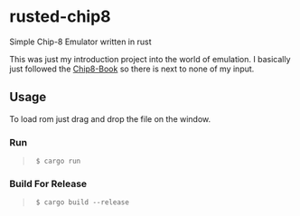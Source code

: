 # rusted-chip8

Simple Chip-8 Emulator written in rust

This was just my introduction project into the world of emulation. I basically just followed the [Chip8-Book](https://github.com/aquova/chip8-book) so there is next to none of my input.

## Usage

To load rom just drag and drop the file on the window.

### Run

>      $ cargo run

### Build For Release

>      $ cargo build --release
